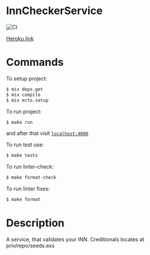 # InnCheckerService
![CI](https://github.com/solar05/inn_checker_service/workflows/CI/badge.svg)

[Heroku link](https://inn-checker.herokuapp.com)


# Commands
To setup project:
```bash
$ mix deps.get
$ mix compile
$ mix ecto.setup
```

To run project: 
```bash
$ make run
```
and after that visit [`localhost:4000`](http://localhost:4000)

To run test use: 
```bash
$ make tests
```

To run linter-check: 
```bash
$ make format-check
```
To run linter fixes:
```bash
$ make format
```

# Description
A service, that validates your INN.
Creditionals locates at priv/repo/seeds.exs